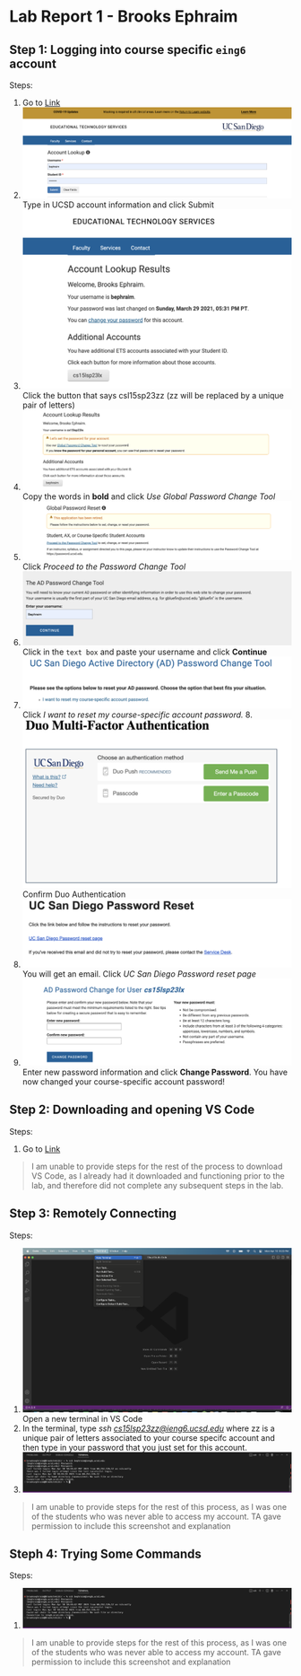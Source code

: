 # Lab Report 1 - Brooks Ephraim

## Step 1: Logging into course specific `eing6` account
Steps:
1. Go to [Link](https://sdacs.ucsd.edu/~icc/index.php)
2. ![Image](image1.png)
Type in UCSD account information and click Submit
3. ![Image](image2.png)
Click the button that says csl15sp23zz (zz will be replaced by a unique pair of letters)
4. ![Image](lab1image3.png)
Copy the words in **bold** and click *Use Global Password Change Tool*
5. ![Image](lab1image4.png)
Click *Proceed to the Password Change Tool*
6. ![Image](lab1image5.png)
Click in the `text box` and paste your username and click **Continue**
7. ![Image](lab1image6.png)
Click *I want to reset my course-specific account password.*
8.![Image](lab1image7.png)
Confirm Duo Authentication
9. ![Image](lab1image8.png)
You will get an email. Click *UC San Diego Password reset page*
10. ![Image](lab1image9.png)
Enter new password information and click **Change Password**. You have now changed your course-specific account password!

## Step 2: Downloading and opening VS Code
Steps:
1. Go to [Link](https://code.visualstudio.com/)
> I am unable to provide steps for the rest of the process to download VS Code, as I already had it downloaded and functioning prior to the lab, and therefore did not complete any subsequent steps in the lab.

## Step 3: Remotely Connecting
Steps:
1. ![Image](lab1image10.png)
Open a new terminal in VS Code
2. In the terminal, type *ssh cs15lsp23zz@ieng6.ucsd.edu* where zz is a unique pair of letters associated to your course specifc account and then type in your password that you just set for this account.
3. ![Image](lab1image11.png)
> I am unable to provide steps for the rest of this process, as I was one of the students who was never able to access my account. TA gave permission to include this screenshot and explanation

## Steph 4: Trying Some Commands
Steps:
1. ![Image](lab1image11.png)
> I am unable to provide steps for the rest of this process, as I was one of the students who was never able to access my account. TA gave permission to include this screenshot and explanation
